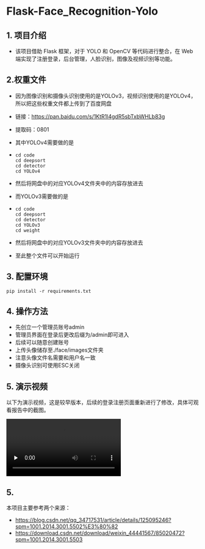 # Flask-Face_Recognition-Yolo

## 1. 项目介绍

- 该项目借助 Flask 框架，对于 YOLO 和 OpenCV 等代码进行整合，在 Web 端实现了注册登录，后台管理，人脸识别，图像及视频识别等功能。

## 2.权重文件

- 因为图像识别和摄像头识别使用的是YOLOv3，视频识别使用的是YOLOv4，所以把这些权重文件都上传到了百度网盘

- 链接：https://pan.baidu.com/s/1KtR1l4gdR5sbTxbWHLb83g 

- 提取码：0801 

- 其中YOLOv4需要做的是

- ```
  cd code
  cd deepsort
  cd detector
  cd YOLOv4
  ```
  
- 然后将网盘中的对应YOLOv4文件夹中的内容存放进去

- 而YOLOv3需要做的是

- ```
  cd code
  cd deepsort
  cd detector
  cd YOLOv3
  cd weight
  ```
  
- 然后将网盘中的对应YOLOv3文件夹中的内容存放进去
- 至此整个文件可以开始运行

## 3. 配置环境

```
pip install -r requirements.txt
```

## 4. 操作方法

- 先创立一个管理员账号admin
- 管理员界面在登录后更改后缀为/admin即可进入
- 后续可以随意创建账号
- 上传头像储存至./face/images文件夹
- 注意头像文件名需要和用户名一致
- 摄像头识别可使用ESC关闭

## 5. 演示视频

以下为演示视频，这是较早版本，后续的登录注册页面重新进行了修改，具体可观看报告中的截图。

<video id="video" controls="" preload="none">
    <source id="mp4" src="E:\Github\Comprehensive-Course-Design-of-Software-Engineering\video\演示视频.mp4" type="video/mp4">
</video>


## 5.

本项目主要参考两个来源：

+ <https://blog.csdn.net/qq_34717531/article/details/125095246?spm=1001.2014.3001.5502%E3%80%82>
+ <https://download.csdn.net/download/weixin_44441567/85020472?spm=1001.2014.3001.5503>

